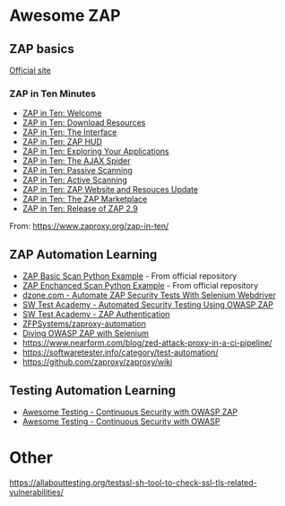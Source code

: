 # Awesome ZAP

## ZAP basics
[Official site](https://www.zaproxy.org/)

### ZAP in Ten Minutes

* [ZAP in Ten: Welcome](http://play.sonatype.com/watch/RyTy22GZV6UccW41UCghC8)
* [ZAP in Ten: Download Resources](http://play.sonatype.com/watch/JDyzdepHYqb2pjJSbdNzMh?)
* [ZAP in Ten: The Interface](http://play.sonatype.com/watch/p35FK8Cri5A3EF3RBGoMAr?)
* [ZAP in Ten: ZAP HUD](http://play.sonatype.com/watch/W5Lo3VYZUspbqRsEgXumgB?)
* [ZAP in Ten: Exploring Your Applications](http://play.sonatype.com/watch/rLq2nvgbuGwVn2BX9gA8r2?)
* [ZAP in Ten: The AJAX Spider](http://play.sonatype.com/watch/eay2rpdKHt82oC1VpfzHZx?)
* [ZAP in Ten: Passive Scanning](http://play.sonatype.com/watch/vDWpoYjHi7fSLYFDQPWgMF?)
* [ZAP in Ten: Active Scanning](http://play.sonatype.com/watch/ZcEfSihgQSzuthJi4qEeW3?)
* [ZAP in Ten: ZAP Website and Resouces Update](http://play.sonatype.com/watch/32UoD4hxtUBvxdaK7siFzM?)
* [ZAP in Ten: The ZAP Marketplace](http://play.sonatype.com/watch/u5Wv6KsoozBefCuEmrFDzC?)
* [ZAP in Ten: Release of ZAP 2.9](http://play.sonatype.com/watch/WRwcRM9AFPpKitybFatLiD?)

From: https://www.zaproxy.org/zap-in-ten/

## ZAP Automation Learning

* [ZAP Basic Scan Python Example](https://github.com/zaproxy/zap-api-python/blob/master/src/examples/basic-spider-scan.py) - From official repository
* [ZAP Enchanced Scan Python Example](https://github.com/zaproxy/zap-api-python/blob/master/src/examples/zap_example_api_script.py) - From official repository
* [dzone.com - Automate ZAP Security Tests With Selenium Webdriver](https://dzone.com/articles/automate-zap-security-tests-with-selenium-webdrive-1)
* [SW Test Academy - Automated Security Testing Using OWASP ZAP](https://www.swtestacademy.com/automated-security-testing-using-zap/)
* [SW Test Academy - ZAP Authentication](https://www.swtestacademy.com/zap-authentication/)
* [ZFPSystems/zaproxy-automation](https://github.com/ZFPSystems/zaproxy-automation)
* [Diving OWASP ZAP with Selenium](https://owasp.org/www-chapter-london/assets/slides/OWASPLondon-OWASP-ZAP-Selenium-20180830-PDF.pdf)
* https://www.nearform.com/blog/zed-attack-proxy-in-a-ci-pipeline/
* https://softwaretester.info/category/test-automation/
* https://github.com/zaproxy/zaproxy/wiki

## Testing Automation Learning

* [Awesome Testing - Continuous Security with OWASP ZAP](https://www.awesome-testing.com/2018/12/continuous-security-with-owasp-zap.html)
* [Awesome Testing - Continuous Security with OWASP](https://www.awesome-testing.com/2017/02/continuous-security-with-owasp.html)


# Other

https://allabouttesting.org/testssl-sh-tool-to-check-ssl-tls-related-vulnerabilities/
